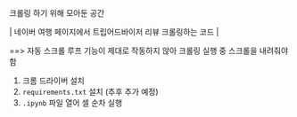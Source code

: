 크롤링 하기 위해 모아둔 공간

| 네이버 여행 페이지에서 트립어드바이저 리뷰 크롤링하는 코드 |

==> 자동 스크롤 루프 기능이 제대로 작동하지 않아 크롤링 실행 중 스크롤을 내려줘야함

1. 크롬 드라이버 설치
2. `requirements.txt` 설치 (추후 추가 예정)
3. `.ipynb` 파일 열어 셀 순차 실행
